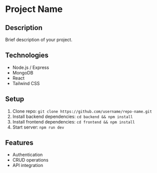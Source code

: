 # Project Name

## Description
Brief description of your project.

## Technologies
- Node.js / Express
- MongoDB
- React
- Tailwind CSS

## Setup
1. Clone repo: `git clone https://github.com/username/repo-name.git`
2. Install backend dependencies: `cd backend && npm install`
3. Install frontend dependencies: `cd frontend && npm install`
4. Start server: `npm run dev`

## Features
- Authentication
- CRUD operations
- API integration
